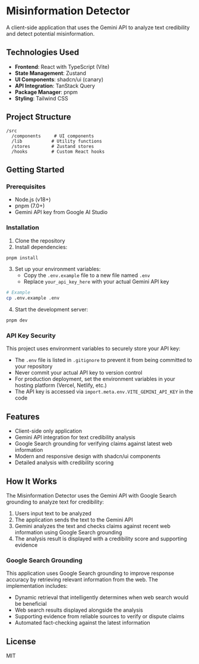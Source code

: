 # Misinformation Detector

A client-side application that uses the Gemini API to analyze text credibility and detect potential misinformation.

## Technologies Used

- **Frontend**: React with TypeScript (Vite)
- **State Management**: Zustand
- **UI Components**: shadcn/ui (canary)
- **API Integration**: TanStack Query
- **Package Manager**: pnpm
- **Styling**: Tailwind CSS

## Project Structure

```
/src
  /components     # UI components
  /lib           # Utility functions
  /stores        # Zustand stores
  /hooks         # Custom React hooks
```

## Getting Started

### Prerequisites

- Node.js (v18+)
- pnpm (7.0+)
- Gemini API key from Google AI Studio

### Installation

1. Clone the repository
2. Install dependencies:

```bash
pnpm install
```

3. Set up your environment variables:
   - Copy the `.env.example` file to a new file named `.env`
   - Replace `your_api_key_here` with your actual Gemini API key

```bash
# Example
cp .env.example .env
```

4. Start the development server:

```bash
pnpm dev
```

### API Key Security

This project uses environment variables to securely store your API key:

- The `.env` file is listed in `.gitignore` to prevent it from being committed to your repository
- Never commit your actual API key to version control
- For production deployment, set the environment variables in your hosting platform (Vercel, Netlify, etc.)
- The API key is accessed via `import.meta.env.VITE_GEMINI_API_KEY` in the code

## Features

- Client-side only application
- Gemini API integration for text credibility analysis
- Google Search grounding for verifying claims against latest web information
- Modern and responsive design with shadcn/ui components
- Detailed analysis with credibility scoring

## How It Works

The Misinformation Detector uses the Gemini API with Google Search grounding to analyze text for credibility:

1. Users input text to be analyzed
2. The application sends the text to the Gemini API
3. Gemini analyzes the text and checks claims against recent web information using Google Search grounding
4. The analysis result is displayed with a credibility score and supporting evidence

### Google Search Grounding

This application uses Google Search grounding to improve response accuracy by retrieving relevant information from the web. The implementation includes:

- Dynamic retrieval that intelligently determines when web search would be beneficial
- Web search results displayed alongside the analysis 
- Supporting evidence from reliable sources to verify or dispute claims
- Automated fact-checking against the latest information

## License

MIT
